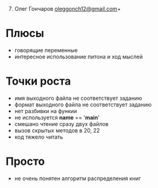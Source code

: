 7. Олег Гончаров
oleggonch12@gmail.com+


# Плюсы
* говорящие переменные
* интересное использование питона и ход мыслей

# Точки роста
* имя выходного файла не соответствует заданию
* формат выходного файла не соответствует заданию
* нет разбивки на функии
* не используется __name__ == '__main__'
* смешано чтение сразу двух файлов
* вызов скрытых методов в 20, 22
* код тяжело читать

# Просто
* не очень понятен алгоритм распределения книг